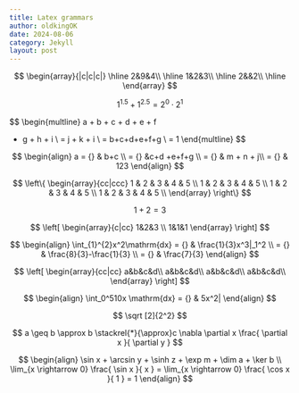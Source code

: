 ```yaml
---
title: Latex grammars
author: oldkingOK
date: 2024-08-06
category: Jekyll
layout: post
---
```


$$
\begin{array}{|c|c|c|}
	\hline 2&9&4\\
	\hline 1&2&3\\
	\hline 2&&2\\
	\hline
\end{array}
$$


$$
1^{1.5}+1^{2.5}= 2^0\cdot2^1\tag{Oh damn}
$$

$$
\begin{multline}
a + b + c + d + e + f
+ g + h + i \\
= j + k + i \\
= b+c+d+e+f+g \\
= 1
\end{multline}
$$

$$
\begin{align}
a = {} & b+c \\
= {} &c+d +e+f+g \\
= {} & m + n + j\\
= {} & 123
\end{align}
$$

$$
\left\{
\begin{array}{cc|ccc}
1 & 2 & 3 & 4 & 5 \\
1 & 2 & 3 & 4 & 5 \\
1 & 2 & 3 & 4 & 5 \\
1 & 2 & 3 & 4 & 5 \\
\end{array}
\right\}
$$





$$
\begin{equation}
1 + 2 = 3 \tag{dumb}
\end{equation}
$$

$$
\left[
\begin{array}{c|cc}
1&2&3 \\
1&1&1
\end{array}
\right]
$$

$$
\begin{align}
\int_{1}^{2}x^2\mathrm{dx} = {} & \frac{1}{3}x^3|_1^2 \\
= {} & \frac{8}{3}-\frac{1}{3} \\
= {} & \frac{7}{3}
\end{align}
$$



$$
\left[
\begin{array}{cc|cc}
a&b&c&d\\
a&b&c&d\\
a&b&c&d\\
a&b&c&d\\
\end{array}
\right]
$$



$$
\begin{align}
\int_0^510x \mathrm{dx} = {} & 5x^2|
\end{align}
$$

$$
\sqrt [2]{2^2}
$$

$$
a \geq b \approx b \stackrel{*}{\approx}c \nabla \partial x
\frac{
	\partial x
}{
	\partial y
}
$$

$$
\begin{align}
\sin x + \arcsin y + \sinh z + \exp m + \dim a + \ker b \\
\lim_{x \rightarrow 0} \frac{
	\sin x
}{
	x
} = \lim_{x \rightarrow 0} \frac{
	\cos x	
}{
	1
} = 1
\end{align}
$$



